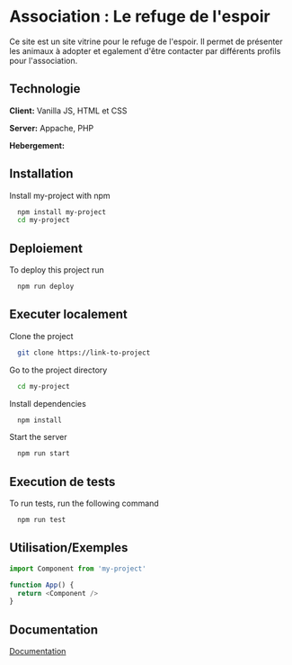 
# Association : Le refuge de l'espoir
Ce site est un site vitrine pour le refuge de l'espoir.
Il permet de présenter les animaux à adopter et egalement d'être contacter par différents profils pour l'association.


## Technologie

**Client:** Vanilla JS, HTML et CSS

**Server:** Appache, PHP

**Hebergement:**




## Installation

Install my-project with npm

```bash
  npm install my-project
  cd my-project
```
    
## Deploiement

To deploy this project run

```bash
  npm run deploy
```


## Executer localement

Clone the project

```bash
  git clone https://link-to-project
```

Go to the project directory

```bash
  cd my-project
```

Install dependencies

```bash
  npm install
```

Start the server

```bash
  npm run start
```





## Execution de tests

To run tests, run the following command

```bash
  npm run test
```


## Utilisation/Exemples

```javascript
import Component from 'my-project'

function App() {
  return <Component />
}
```


## Documentation

[Documentation](https://linktodocumentation)


